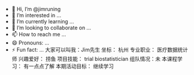 - 👋 Hi, I’m @jimruning
- 👀 I’m interested in ...
- 🌱 I’m currently learning ...
- 💞️ I’m looking to collaborate on ...
- 📫 How to reach me ...
- 😄 Pronouns: ...
- ⚡ Fun fact: ...
大家可以叫我：Jim先生
坐标：  杭州
专业职业：   医疗数据统计师
兴趣爱好：  捞鱼
项目技能：  trial biostatistician
组队情况：未
本课程学习： 有一点点了解
本期活动目标： 继续学习 
<!---
jimruning/jimruning is a ✨ special ✨ repository because its `README.md` (this file) appears on your GitHub profile.
You can click the Preview link to take a look at your changes.
--->
